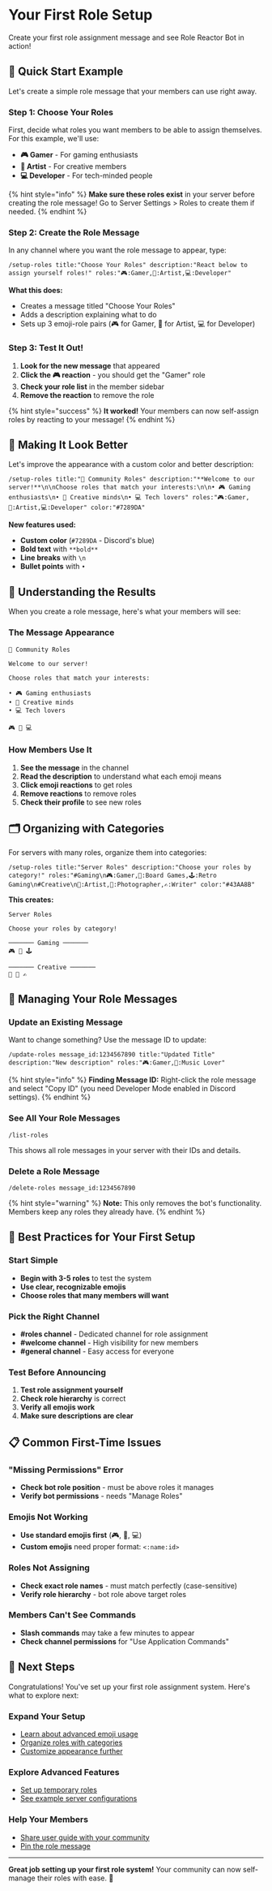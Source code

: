 # Your First Role Setup

Create your first role assignment message and see Role Reactor Bot in action!

## 🎯 Quick Start Example

Let's create a simple role message that your members can use right away.

### Step 1: Choose Your Roles

First, decide what roles you want members to be able to assign themselves. For this example, we'll use:

- **🎮 Gamer** - For gaming enthusiasts
- **🎨 Artist** - For creative members  
- **💻 Developer** - For tech-minded people

{% hint style="info" %}
**Make sure these roles exist** in your server before creating the role message! Go to Server Settings > Roles to create them if needed.
{% endhint %}

### Step 2: Create the Role Message

In any channel where you want the role message to appear, type:

```
/setup-roles title:"Choose Your Roles" description:"React below to assign yourself roles!" roles:"🎮:Gamer,🎨:Artist,💻:Developer"
```

**What this does:**
- Creates a message titled "Choose Your Roles"
- Adds a description explaining what to do
- Sets up 3 emoji-role pairs (🎮 for Gamer, 🎨 for Artist, 💻 for Developer)

### Step 3: Test It Out!

1. **Look for the new message** that appeared
2. **Click the 🎮 reaction** - you should get the "Gamer" role
3. **Check your role list** in the member sidebar
4. **Remove the reaction** to remove the role

{% hint style="success" %}
**It worked!** Your members can now self-assign roles by reacting to your message!
{% endhint %}

## 🎨 Making It Look Better

Let's improve the appearance with a custom color and better description:

```
/setup-roles title:"🌟 Community Roles" description:"**Welcome to our server!**\n\nChoose roles that match your interests:\n\n• 🎮 Gaming enthusiasts\n• 🎨 Creative minds\n• 💻 Tech lovers" roles:"🎮:Gamer,🎨:Artist,💻:Developer" color:"#7289DA"
```

**New features used:**
- **Custom color** (`#7289DA` - Discord's blue)
- **Bold text** with `**bold**`
- **Line breaks** with `\n`  
- **Bullet points** with `•`

## 📱 Understanding the Results

When you create a role message, here's what your members will see:

### The Message Appearance
```
🌟 Community Roles

Welcome to our server!

Choose roles that match your interests:

• 🎮 Gaming enthusiasts
• 🎨 Creative minds  
• 💻 Tech lovers

🎮 🎨 💻
```

### How Members Use It
1. **See the message** in the channel
2. **Read the description** to understand what each emoji means
3. **Click emoji reactions** to get roles
4. **Remove reactions** to remove roles
5. **Check their profile** to see new roles

## 🗂️ Organizing with Categories

For servers with many roles, organize them into categories:

```
/setup-roles title:"Server Roles" description:"Choose your roles by category!" roles:"#Gaming\n🎮:Gamer,🎲:Board Games,🕹️:Retro Gaming\n#Creative\n🎨:Artist,📸:Photographer,✍️:Writer" color:"#43AA8B"
```

**This creates:**

```
Server Roles

Choose your roles by category!

─────── Gaming ───────
🎮 🎲 🕹️

─────── Creative ───────  
🎨 📸 ✍️
```

## 🔧 Managing Your Role Messages

### Update an Existing Message

Want to change something? Use the message ID to update:

```
/update-roles message_id:1234567890 title:"Updated Title" description:"New description" roles:"🎮:Gamer,🎵:Music Lover"
```

{% hint style="info" %}
**Finding Message ID:** Right-click the role message and select "Copy ID" (you need Developer Mode enabled in Discord settings).
{% endhint %}

### See All Your Role Messages

```
/list-roles
```

This shows all role messages in your server with their IDs and details.

### Delete a Role Message

```
/delete-roles message_id:1234567890
```

{% hint style="warning" %}
**Note:** This only removes the bot's functionality. Members keep any roles they already have.
{% endhint %}

## 🎯 Best Practices for Your First Setup

### Start Simple
- **Begin with 3-5 roles** to test the system
- **Use clear, recognizable emojis**
- **Choose roles that many members will want**

### Pick the Right Channel
- **#roles channel** - Dedicated channel for role assignment
- **#welcome channel** - High visibility for new members
- **#general channel** - Easy access for everyone

### Test Before Announcing
1. **Test role assignment yourself**
2. **Check role hierarchy** is correct
3. **Verify all emojis work**
4. **Make sure descriptions are clear**

## 📋 Common First-Time Issues

### "Missing Permissions" Error
- **Check bot role position** - must be above roles it manages
- **Verify bot permissions** - needs "Manage Roles"

### Emojis Not Working
- **Use standard emojis first** (🎮, 🎨, 💻)
- **Custom emojis** need proper format: `<:name:id>`

### Roles Not Assigning
- **Check exact role names** - must match perfectly (case-sensitive)
- **Verify role hierarchy** - bot role above target roles

### Members Can't See Commands
- **Slash commands** may take a few minutes to appear
- **Check channel permissions** for "Use Application Commands"

## 🎉 Next Steps

Congratulations! You've set up your first role assignment system. Here's what to explore next:

### Expand Your Setup
- [Learn about advanced emoji usage](../role-setup/emojis-and-roles.md)
- [Organize roles with categories](../role-setup/categories.md)  
- [Customize appearance further](../role-setup/customizing.md)

### Explore Advanced Features
- [Set up temporary roles](../management/temporary-roles.md)
- [See example server configurations](../examples/gaming-server.md)

### Help Your Members
- [Share user guide with your community](../members/getting-roles.md)
- [Pin the role message](../management/best-practices.md)

---

**Great job setting up your first role system!** Your community can now self-manage their roles with ease. 🚀
